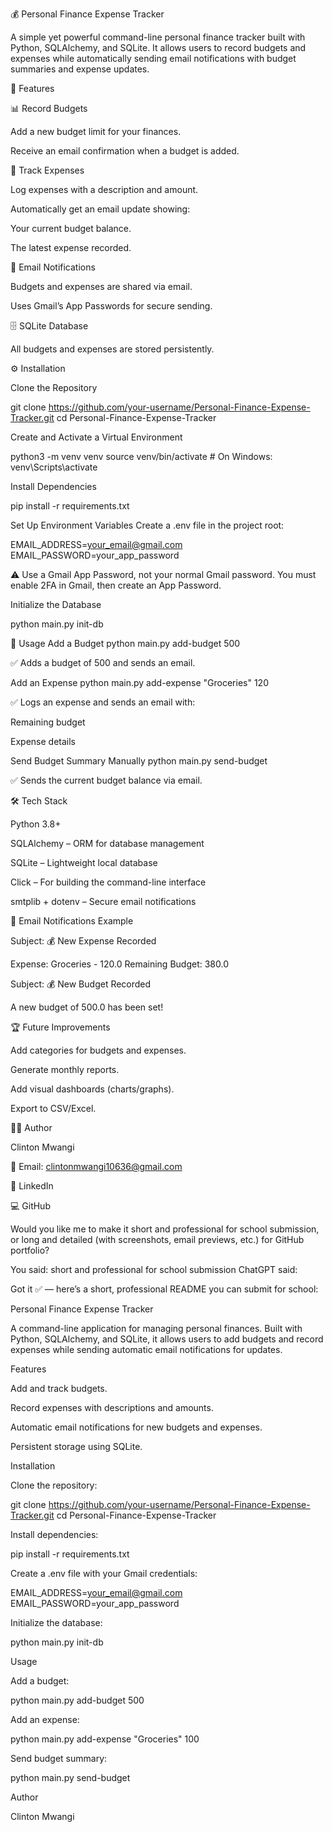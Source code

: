 💰 Personal Finance Expense Tracker

A simple yet powerful command-line personal finance tracker built with Python, SQLAlchemy, and SQLite.
It allows users to record budgets and expenses while automatically sending email notifications with budget summaries and expense updates.

🚀 Features

📊 Record Budgets

Add a new budget limit for your finances.

Receive an email confirmation when a budget is added.

🧾 Track Expenses

Log expenses with a description and amount.

Automatically get an email update showing:

Your current budget balance.

The latest expense recorded.

📩 Email Notifications

Budgets and expenses are shared via email.

Uses Gmail’s App Passwords for secure sending.

🗄️ SQLite Database

All budgets and expenses are stored persistently.

⚙️ Installation

Clone the Repository

git clone https://github.com/your-username/Personal-Finance-Expense-Tracker.git
cd Personal-Finance-Expense-Tracker


Create and Activate a Virtual Environment

python3 -m venv venv
source venv/bin/activate   # On Windows: venv\Scripts\activate


Install Dependencies

pip install -r requirements.txt


Set Up Environment Variables
Create a .env file in the project root:

EMAIL_ADDRESS=your_email@gmail.com
EMAIL_PASSWORD=your_app_password


⚠️ Use a Gmail App Password, not your normal Gmail password.
You must enable 2FA in Gmail, then create an App Password.

Initialize the Database

python main.py init-db

📌 Usage
Add a Budget
python main.py add-budget 500


✅ Adds a budget of 500 and sends an email.

Add an Expense
python main.py add-expense "Groceries" 120


✅ Logs an expense and sends an email with:

Remaining budget

Expense details

Send Budget Summary Manually
python main.py send-budget


✅ Sends the current budget balance via email.

🛠️ Tech Stack

Python 3.8+

SQLAlchemy – ORM for database management

SQLite – Lightweight local database

Click – For building the command-line interface

smtplib + dotenv – Secure email notifications

📧 Email Notifications Example

Subject: 💰 New Expense Recorded

Expense: Groceries - 120.0
Remaining Budget: 380.0


Subject: 💰 New Budget Recorded

A new budget of 500.0 has been set!

🏆 Future Improvements

Add categories for budgets and expenses.

Generate monthly reports.

Add visual dashboards (charts/graphs).

Export to CSV/Excel.

👨‍💻 Author

Clinton Mwangi

📧 Email: clintonmwangi10636@gmail.com

💼 LinkedIn

💻 GitHub

Would you like me to make it short and professional for school submission, or long and detailed (with screenshots, email previews, etc.) for GitHub portfolio?

You said:
short and professional for school submission
ChatGPT said:

Got it ✅ — here’s a short, professional README you can submit for school:

Personal Finance Expense Tracker

A command-line application for managing personal finances. Built with Python, SQLAlchemy, and SQLite, it allows users to add budgets and record expenses while sending automatic email notifications for updates.

Features

Add and track budgets.

Record expenses with descriptions and amounts.

Automatic email notifications for new budgets and expenses.

Persistent storage using SQLite.

Installation

Clone the repository:

git clone https://github.com/your-username/Personal-Finance-Expense-Tracker.git
cd Personal-Finance-Expense-Tracker


Install dependencies:

pip install -r requirements.txt


Create a .env file with your Gmail credentials:

EMAIL_ADDRESS=your_email@gmail.com
EMAIL_PASSWORD=your_app_password


Initialize the database:

python main.py init-db

Usage

Add a budget:

python main.py add-budget 500


Add an expense:

python main.py add-expense "Groceries" 100


Send budget summary:

python main.py send-budget

Author

Clinton Mwangi
